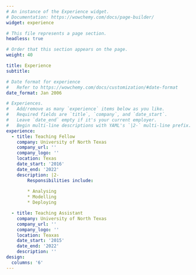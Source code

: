 ```yaml
---
# An instance of the Experience widget.
# Documentation: https://wowchemy.com/docs/page-builder/
widget: experience

# This file represents a page section.
headless: true

# Order that this section appears on the page.
weight: 40

title: Experience
subtitle:

# Date format for experience
#   Refer to https://wowchemy.com/docs/customization/#date-format
date_format: Jan 2006

# Experiences.
#   Add/remove as many `experience` items below as you like.
#   Required fields are `title`, `company`, and `date_start`.
#   Leave `date_end` empty if it's your current employer.
#   Begin multi-line descriptions with YAML's `|2-` multi-line prefix.
experience:
  - title: Teaching Fellow
    company: University of North Texas
    company_url: ''
    company_logo: ''
    location: Texas
    date_start: '2016'
    date_end: '2022'
    description: |2-
        Responsibilities include:
        
        * Analysing
        * Modelling
        * Deploying

  - title: Teaching Assistant
    company: University of North Texas
    company_url: ''
    company_logo: ''
    location: Teaxas
    date_start: '2015'
    date_end: '2022'
    description: ''
design:
  columns: '6'
---
```

